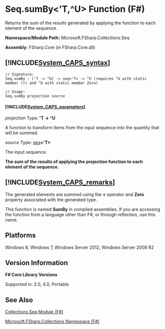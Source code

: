 # Seq.sumBy<'T,^U> Function (F#)

Returns the sum of the results generated by applying the function to each element of the sequence.

**Namespace/Module Path:** Microsoft.FSharp.Collections.Seq

**Assembly:** FSharp.Core (in FSharp.Core.dll)


## [!INCLUDE[System_CAPS_syntax](//System/Token/System_CAPS_syntax_md.md)]

```
// Signature:
Seq.sumBy : ('T -> ^U) -> seq<'T> -> ^U (requires ^U with static member (+) and ^U with static member Zero)

// Usage:
Seq.sumBy projection source
```

#### [!INCLUDE[System_CAPS_parameters](//System/Token/System_CAPS_parameters_md.md)]
*projection*
Type: **'T -&gt; ^U**


A function to transform items from the input sequence into the quantity that will be summed.


*source*
Type: [seq](http://msdn.microsoft.com/en-us/library/2f0c87c6-8a0d-4d33-92a6-10d1d037ce75)**&lt;'T&gt;**


The input sequence.



**The sum of the results of applying the projection function to each element of the sequence.**
## [!INCLUDE[System_CAPS_remarks](//System/Token/System_CAPS_remarks_md.md)]
The generated elements are summed using the **+** operator and **Zero** property associated with the generated type.

This function is named **SumBy** in compiled assemblies. If you are accessing the function from a language other than F#, or through reflection, use this name.


## Platforms
Windows 8, Windows 7, Windows Server 2012, Windows Server 2008 R2


## Version Information
**F# Core Library Versions**

Supported in: 2.0, 4.0, Portable




## See Also
[Collections.Seq Module &#40;F&#35;&#41;](Collections.Seq+Module+28%F%2329%.md)

[Microsoft.FSharp.Collections Namespace &#40;F&#35;&#41;](Microsoft.FSharp.Collections+Namespace+28%F%2329%.md)

